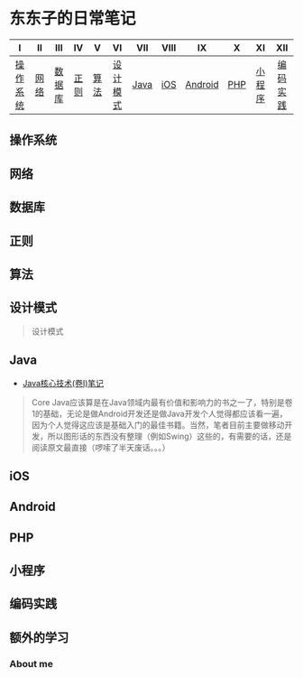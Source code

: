 # 东东子的日常笔记

| Ⅰ | II | III | IV | V | VI | VII | VIII | IX | X | XI | XII |
| :--------: | :---------: | :---------: | :---------: | :---------: | :---------:| :---------: | :-------: | :-------:| :------:|:------:|:------:|
| [操作系统](#操作系统) | [网络](#网络) | [数据库](#数据库) | [正则](#正则) | [算法](#算法) | [设计模式](#设计模式) | [Java](#Java) | [iOS](#iOS) | [Android](#Android) | [PHP](#PHP)| [小程序](#小程序)|[编码实践](#编码实践)|


## 操作系统 


## 网络 


## 数据库 


## 正则


## 算法 


## 设计模式
>设计模式


## Java 
- [Java核心技术(卷I)笔记](https://github.com/chong2vv/note/blob/master/Java/Java%E6%A0%B8%E5%BF%83%E6%8A%80%E6%9C%AF%EF%BC%88%E5%8D%B7%E4%B8%80%EF%BC%89%E7%AC%94%E8%AE%B0.md)
> Core Java应该算是在Java领域内最有价值和影响力的书之一了，特别是卷1的基础，无论是做Android开发还是做Java开发个人觉得都应该看一遍，因为个人觉得这应该是基础入门的最佳书籍。当然，笔者目前主要做移动开发，所以图形话的东西没有整理（例如Swing）这些的，有需要的话，还是阅读原文最直接（啰嗦了半天废话。。。）

## iOS


## Android 


## PHP


## 小程序


## 编码实践


## 额外的学习


### About me


